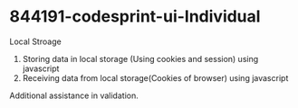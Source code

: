 # 844191-codesprint-ui-Individual

Local Stroage 
  1) Storing data in local storage (Using cookies and session)  using javascript 
  2) Receiving data from local storage(Cookies of browser) using javascript 
  
  Additional assistance in validation.
